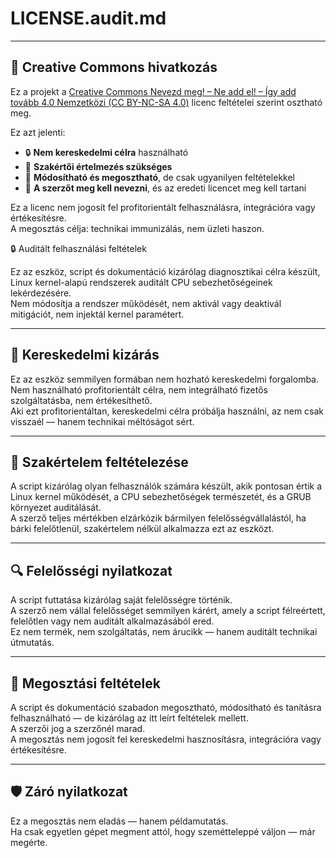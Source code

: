 # LICENSE.audit.md

---

## 📜 Creative Commons hivatkozás

Ez a projekt a [Creative Commons Nevezd meg! – Ne add el! – Így add tovább 4.0 Nemzetközi (CC BY-NC-SA 4.0)](https://creativecommons.org/licenses/by-nc-sa/4.0/deed.hu) licenc feltételei szerint osztható meg.

Ez azt jelenti:

- 🔒 **Nem kereskedelmi célra** használható
- 🧠 **Szakértői értelmezés szükséges**
- 🔁 **Módosítható és megosztható**, de csak ugyanilyen feltételekkel
- 📎 **A szerzőt meg kell nevezni**, és az eredeti licencet meg kell tartani

Ez a licenc nem jogosít fel profitorientált felhasználásra, integrációra vagy értékesítésre.  
A megosztás célja: technikai immunizálás, nem üzleti haszon.


🔒 Auditált felhasználási feltételek

Ez az eszköz, script és dokumentáció kizárólag diagnosztikai célra készült, Linux kernel-alapú rendszerek auditált CPU sebezhetőségeinek lekérdezésére.  
Nem módosítja a rendszer működését, nem aktivál vagy deaktivál mitigációt, nem injektál kernel paramétert.

---

## 🚫 Kereskedelmi kizárás

Ez az eszköz semmilyen formában nem hozható kereskedelmi forgalomba.  
Nem használható profitorientált célra, nem integrálható fizetős szolgáltatásba, nem értékesíthető.  
Aki ezt profitorientáltan, kereskedelmi célra próbálja használni, az nem csak visszaél — hanem technikai méltóságot sért.

---

## 🧠 Szakértelem feltételezése

A script kizárólag olyan felhasználók számára készült, akik pontosan értik a Linux kernel működését, a CPU sebezhetőségek természetét, és a GRUB környezet auditálását.  
A szerző teljes mértékben elzárkózik bármilyen felelősségvállalástól, ha bárki felelőtlenül, szakértelem nélkül alkalmazza ezt az eszközt.

---

## 🔍 Felelősségi nyilatkozat

A script futtatása kizárólag saját felelősségre történik.  
A szerző nem vállal felelősséget semmilyen kárért, amely a script félreértett, felelőtlen vagy nem auditált alkalmazásából ered.  
Ez nem termék, nem szolgáltatás, nem árucikk — hanem auditált technikai útmutatás.

---

## 📎 Megosztási feltételek

A script és dokumentáció szabadon megosztható, módosítható és tanításra felhasználható — de kizárólag az itt leírt feltételek mellett.  
A szerzői jog a szerzőnél marad.  
A megosztás nem jogosít fel kereskedelmi hasznosításra, integrációra vagy értékesítésre.

---

## 🛡️ Záró nyilatkozat

Ez a megosztás nem eladás — hanem példamutatás.  
Ha csak egyetlen gépet megment attól, hogy szemétteleppé váljon — már megérte.
